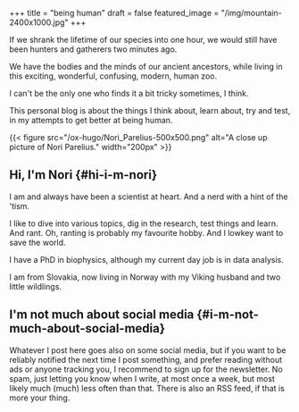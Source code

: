 +++
title = "being human"
draft = false
featured_image = "/img/mountain-2400x1000.jpg"
+++

If we shrank the lifetime of our species into one hour, we would still have been hunters and gatherers two minutes ago.

We have the bodies and the minds of our ancient ancestors, while living in this exciting, wonderful, confusing, modern, human zoo.

I can't be the only one who finds it a bit tricky sometimes, I think.

This personal blog is about the things I think about, learn about, try and test, in my attempts to get better at being human.

{{< figure src="/ox-hugo/Nori_Parelius-500x500.png" alt="A close up picture of Nori Parelius." width="200px" >}}


## Hi, I'm Nori {#hi-i-m-nori}

I am and always have been a scientist at heart. And a nerd with a hint of the 'tism.

I like to dive into various topics, dig in the research, test things and learn. And rant. Oh, ranting is probably my favourite hobby. And I lowkey want to save the world.

I have a PhD in biophysics, although my current day job is in data analysis.

I am from Slovakia, now living in Norway with my Viking husband and two little wildlings.


## I'm not much about social media {#i-m-not-much-about-social-media}

Whatever I post here goes also on some social media, but if you want to be reliably notified the next time I post something, and prefer reading without ads or anyone tracking you, I recommend to sign up for the newsletter. No spam, just letting you know when I write, at most once a week, but most likely much (much) less often than that. There is also an RSS feed, if that is more your thing.
